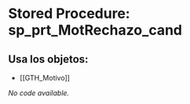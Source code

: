 # Stored Procedure: sp_prt_MotRechazo_cand

## Usa los objetos:
- [[GTH_Motivo]]

*No code available.*
